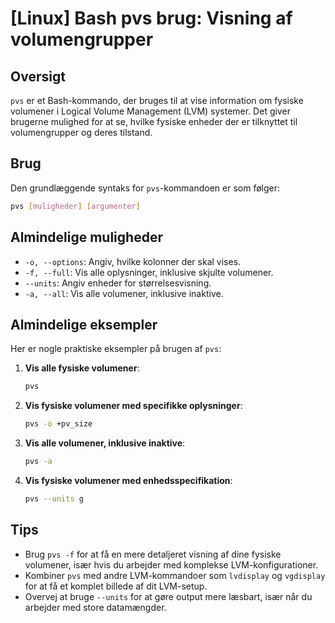 # [Linux] Bash pvs brug: Visning af volumengrupper

## Oversigt
`pvs` er et Bash-kommando, der bruges til at vise information om fysiske volumener i Logical Volume Management (LVM) systemer. Det giver brugerne mulighed for at se, hvilke fysiske enheder der er tilknyttet til volumengrupper og deres tilstand.

## Brug
Den grundlæggende syntaks for `pvs`-kommandoen er som følger:

```bash
pvs [muligheder] [argumenter]
```

## Almindelige muligheder
- `-o, --options`: Angiv, hvilke kolonner der skal vises.
- `-f, --full`: Vis alle oplysninger, inklusive skjulte volumener.
- `--units`: Angiv enheder for størrelsesvisning.
- `-a, --all`: Vis alle volumener, inklusive inaktive.

## Almindelige eksempler
Her er nogle praktiske eksempler på brugen af `pvs`:

1. **Vis alle fysiske volumener**:
   ```bash
   pvs
   ```

2. **Vis fysiske volumener med specifikke oplysninger**:
   ```bash
   pvs -o +pv_size
   ```

3. **Vis alle volumener, inklusive inaktive**:
   ```bash
   pvs -a
   ```

4. **Vis fysiske volumener med enhedsspecifikation**:
   ```bash
   pvs --units g
   ```

## Tips
- Brug `pvs -f` for at få en mere detaljeret visning af dine fysiske volumener, især hvis du arbejder med komplekse LVM-konfigurationer.
- Kombiner `pvs` med andre LVM-kommandoer som `lvdisplay` og `vgdisplay` for at få et komplet billede af dit LVM-setup.
- Overvej at bruge `--units` for at gøre output mere læsbart, især når du arbejder med store datamængder.
